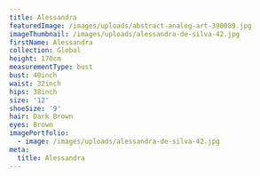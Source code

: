 ```yaml
---
title: Alessandra
featuredImage: /images/uploads/abstract-analog-art-390089.jpg
imageThumbnail: /images/uploads/alessandra-de-silva-42.jpg
firstName: Alessandra
collection: Global
height: 170cm
measurementType: bust
bust: 40inch
waist: 32inch
hips: 38inch
size: '12'
shoeSize: '9'
hair: Dark Brown
eyes: Brown
imagePortfolio:
  - image: /images/uploads/alessandra-de-silva-42.jpg
meta:
  title: Alessandra
---
```


